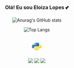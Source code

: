 </div>
<div align="center" Style="display: inline_block">
<div align="center">
  
###  Olá! Eu sou Eloiza Lopes 💕

###

</div>
<div align="center" Style="display: inline_block">
<div align="center">
  
![Anurag's GitHub stats](https://github-readme-stats.vercel.app/api?username=anuraghazra&show_icons=true&theme=radical)
</div>
<div align="center" Style="display: inline_block">
<div align="center">
  
![Top Langs](https://github-readme-stats.vercel.app/api/top-langs/?username=eloizalencar&hide_progress=true_icons=true&theme=radical)
<div style="display: inline_block"><br>
  
  <img align="center" alt="Rafa-Python" height="30" width="40" src="https://raw.githubusercontent.com/devicons/devicon/master/icons/python/python-original.svg">
</div>
<div align="center" Style="display: inline_block">

 <div align="center">
 </div>
<div align="center" Style="display: inline_block">
<div align="center"> 
<div> 


###
  <a href="https://www.instagram.com/eloizalencar/" target="_blank"><img src="https://img.shields.io/badge/-Instagram-%23E4405F?style=for-the-badge&logo=instagram&logoColor=white" target="_blank"></a>
  <a href = "eloizalopestfteen@gmail.com"><img src="https://img.shields.io/badge/-Gmail-%23333?style=for-the-badge&logo=gmail&logoColor=white" target="_blank"></a>
  <a href="https://www.linkedin.com/in/eloiza-lopes-82225021a/" target="_blank"><img src="https://img.shields.io/badge/-LinkedIn-%230077B5?style=for-the-badge&logo=linkedin&logoColor=white" target="_blank"></a> 
  
</div>


